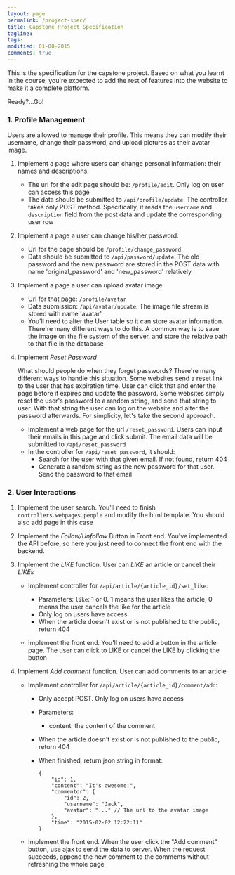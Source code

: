```yaml
---
layout: page
permalink: /project-spec/
title: Capstone Project Specification
tagline: 
tags: 
modified: 01-08-2015
comments: true
---
```


This is the specification for the capstone project. Based on what you learnt in the course, you're expected to add the rest of features into the website to make it a complete platform. 

Ready?...Go!

### 1. Profile Management

Users are allowed to manage their profile. This means they can modify their username, change their password, and upload pictures as their avatar image.

1.  Implement a page where users can change personal information: their names and descriptions. 
	
	*   The url for the edit page should be: <code>/profile/edit</code>. Only log on user can access this page
	*   The data should be submitted to <code>/api/profile/update</code>. The controller takes only POST method. Specifically, it reads the <code>username</code> and <code>description</code> field from the post data and update the corresponding user row

2.  Implement a page a user can change his/her password. 

	*   Url for the page should be <code>/profile/change_password</code>
	*   Data should be submitted to <code>/api/password/update</code>. The old password and the new password are stored in the POST data with name 'original_password' and 'new_password' relatively

3.  Implement a page a user can upload avatar image

	*   Url for that page: <code>/profile/avatar</code>
	*   Data submission: <code>/api/avatar/update</code>. The image file stream is stored with name 'avatar'
	*   You'll need to alter the User table so it can store avatar information. There're many different ways to do this. A common way is to save the image on the file system of the server, and store the relative path to that file in the database

4.  Implement *Reset Password*

	What should people do when they forget passwords? There're many different ways to handle this situation. Some websites send a reset link to the user that has expiration time. User can click that and enter the page before it expires and update the password. Some websites simply reset the user's password to a random string, and send that string to user. With that string the user can log on the website and alter the password afterwards. For simplicity, let's take the second approach.

	*   Implement a web page for the url <code>/reset_password</code>. Users can input their emails in this page and click submit. The email data will be submitted to <code>/api/reset_password</code>
	*   In the controller for <code>/api/reset_password</code>, it should:
		*   Search for the user with that given email. If not found, return 404
		*   Generate a random string as the new password for that user. Send the password to that email

### 2. User Interactions

1.  Implement the user search. You'll need to finish <code>controllers.webpages.people</code> and modify the html template. You should also add page in this case

2.  Implement the *Follow/Unfollow* Button in Front end. You've implemented the API before, so here you just need to connect the front end with the backend. 

3.  Implement the *LIKE* function. User can *LIKE* an article or cancel their *LIKEs*

	*   Implement controller for <code>/api/article/{article_id}/set_like</code>:

		*   Parameters: <code>like</code>: 1 or 0. 1 means the user likes the article, 0 means the user cancels the like for the article
		*   Only log on users have access
		*   When the article doesn't exist or is not published to the public, return 404

	*   Implement the front end. You'll need to add a button in the article page. The user can click to LIKE or cancel the LIKE by clicking the button

4.  Implement *Add comment* function. User can add comments to an article

	*   Implement controller for <code>/api/article/{article_id}/comment/add</code>:

		*   Only accept POST. Only log on users have access
		*   Parameters:
			*   content: the content of the comment
		*   When the article doesn't exist or is not published to the public, return 404
		*   When finished, return json string in format:

				{
					"id": 1,
					"content": "It's awesome!",
					"commentor": {
						"id": 2,
						"username": "Jack",
						"avatar": "..." // The url to the avatar image
					},
					"time": "2015-02-02 12:22:11"
				}

	*   Implement the front end. When the user click the "Add comment" button, use ajax to send the data to server. When the request succeeds, append the new comment to the comments without refreshing the whole page



